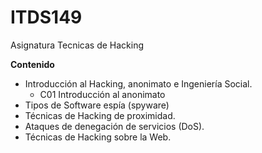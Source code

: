 # ITDS149
Asignatura Tecnicas de Hacking


**Contenido**
 - Introducción al Hacking, anonimato e Ingeniería Social.
	 - C01 Introducción al anonimato
- Tipos de Software espía (spyware)
- Técnicas de Hacking de proximidad.
- Ataques de denegación de servicios (DoS).
- Técnicas de Hacking sobre la Web.
